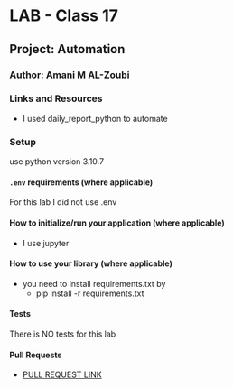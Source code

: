 # LAB - Class 17

## Project: Automation

### Author: Amani M AL-Zoubi

### Links and Resources
- I used daily_report_python to automate 


### Setup
use python version 3.10.7

#### `.env` requirements (where applicable)
For this lab I did not use .env 

#### How to initialize/run your application (where applicable)

- I use jupyter 

#### How to use your library (where applicable)
- you need to install requirements.txt by 
    - pip install -r requirements.txt


#### Tests
There is NO tests for this lab 

#### Pull Requests
- [PULL REQUEST LINK]()